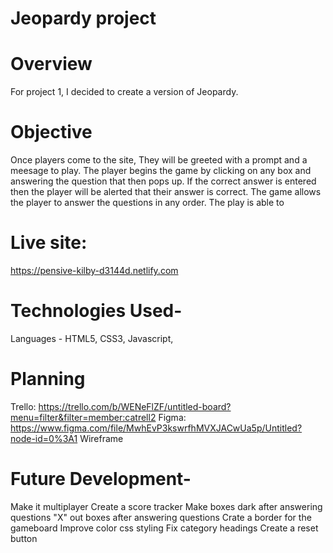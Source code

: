 
# Jeopardy project

# Overview

For project 1, I decided to create a version of Jeopardy.

# Objective

Once players come to the site, They will be greeted with a prompt and a meesage to play. The player begins the game by clicking on any box and answering the question that then pops up. If the correct answer is entered then the player will be alerted that their answer is correct. The game allows the player to answer the questions in any order. The play is able to 

# Live site: 

https://pensive-kilby-d3144d.netlify.com

# Technologies Used-

Languages - HTML5, CSS3, Javascript, 

# Planning

Trello: https://trello.com/b/WENeFlZF/untitled-board?menu=filter&filter=member:catrell2
Figma: https://www.figma.com/file/MwhEvP3kswrfhMVXJACwUa5p/Untitled?node-id=0%3A1
Wireframe



# Future Development-
Make it multiplayer
Create a score tracker 
Make boxes dark after answering questions
"X" out boxes after answering questions
Crate a border for the gameboard
Improve color css styling
Fix category headings 
Create a reset button

